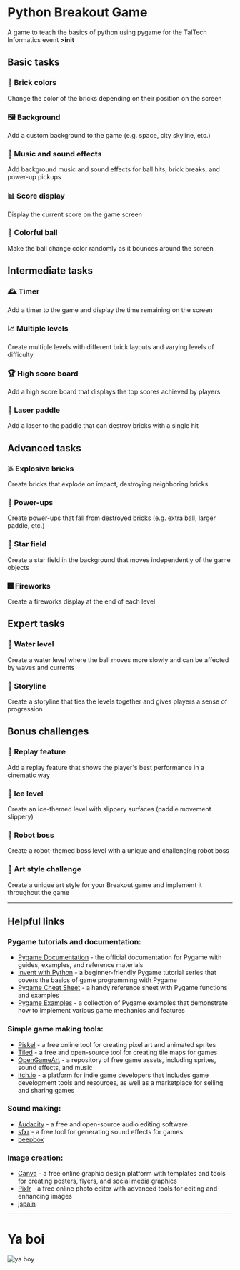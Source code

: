# Python Breakout Game
A game to teach the basics of python using pygame for the TalTech Informatics event **>init**

## Basic tasks
### 🎨 Brick colors
Change the color of the bricks depending on their position on the screen

### 🖼️ Background
Add a custom background to the game (e.g. space, city skyline, etc.)

### 🎵 Music and sound effects
Add background music and sound effects for ball hits, brick breaks, and power-up pickups

### 📊 Score display
Display the current score on the game screen

### 🌈 Colorful ball
Make the ball change color randomly as it bounces around the screen

## Intermediate tasks

### 🕰️ Timer
Add a timer to the game and display the time remaining on the screen

### 📈 Multiple levels
Create multiple levels with different brick layouts and varying levels of difficulty

### 🏆 High score board
Add a high score board that displays the top scores achieved by players

### 🏹 Laser paddle
Add a laser to the paddle that can destroy bricks with a single hit

## Advanced tasks

### 💥 Explosive bricks
Create bricks that explode on impact, destroying neighboring bricks

### 🚀 Power-ups
Create power-ups that fall from destroyed bricks (e.g. extra ball, larger paddle, etc.)

### 🌟 Star field
Create a star field in the background that moves independently of the game objects

### 🎆 Fireworks
Create a fireworks display at the end of each level

## Expert tasks
### 🌊 Water level
Create a water level where the ball moves more slowly and can be affected by waves and currents

### 📜 Storyline
Create a storyline that ties the levels together and gives players a sense of progression

## Bonus challenges
### 🎥 Replay feature
Add a replay feature that shows the player's best performance in a cinematic way

### 🧊 Ice level
Create an ice-themed level with slippery surfaces (paddle movement slippery)

### 🤖 Robot boss
Create a robot-themed boss level with a unique and challenging robot boss

### 🎨 Art style challenge
Create a unique art style for your Breakout game and implement it throughout the game

---

## Helpful links

### Pygame tutorials and documentation:
- [Pygame Documentation](https://www.pygame.org/docs/) - the official documentation for Pygame with guides, examples, and reference materials
- [Invent with Python](https://inventwithpython.com/pygame/) - a beginner-friendly Pygame tutorial series that covers the basics of game programming with Pygame
- [Pygame Cheat Sheet](https://canberragpn.github.io/static/doc/PygameCheatSheet.pdf) - a handy reference sheet with Pygame functions and examples
- [Pygame Examples](https://www.pygame.org/tags/examples) - a collection of Pygame examples that demonstrate how to implement various game mechanics and features

### Simple game making tools:
- [Piskel](https://www.piskelapp.com/) - a free online tool for creating pixel art and animated sprites
- [Tiled](https://www.mapeditor.org/) - a free and open-source tool for creating tile maps for games
- [OpenGameArt](https://opengameart.org/) - a repository of free game assets, including sprites, sound effects, and music
- [itch.io](https://itch.io/game-development) - a platform for indie game developers that includes game development tools and resources, as well as a marketplace for selling and sharing games

### Sound making:
- [Audacity](https://www.audacityteam.org/) - a free and open-source audio editing software
- [sfxr](https://sfxr.me/) - a free tool for generating sound effects for games
- [beepbox](https://www.beepbox.co/)

### Image creation:
- [Canva](https://www.canva.com/) - a free online graphic design platform with templates and tools for creating posters, flyers, and social media graphics
- [Pixlr](https://pixlr.com/) - a free online photo editor with advanced tools for editing and enhancing images
- [jspain](https://jspaint.app/)

---
# Ya boi
![ya boy](https://martkaasik.net/sendnudes.jpg)
